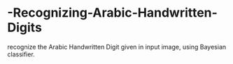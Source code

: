 # -Recognizing-Arabic-Handwritten-Digits
recognize the Arabic Handwritten Digit given in input image, using Bayesian classifier.   
